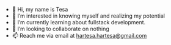 - 👋 Hi, my name is Tesa
- 👀 I’m interested in knowing myself and realizing my potential
- 🌱 I’m currently learning about fullstack development.
- 💞️ I’m looking to collaborate on nothing
- 📫 Reach me via email at hartesa.hartesa@gmail.com

<!---
hartesa/hartesa is a ✨ special ✨ repository because its `README.md` (this file) appears on your GitHub profile.
You can click the Preview link to take a look at your changes.
--->
